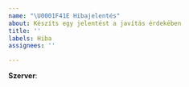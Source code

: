 ```yaml
---
name: "\U0001F41E Hibajelentés"
about: Készíts egy jelentést a javítás érdekében
title: ''
labels: Hiba
assignees: ''

---
```


<!--- Kritikus (nem publikus) hibák jelentése: https://www.oldcrafters.net/kapcsolat/ -->

<!-- Melyik szerveren van a hiba? pl.: Survival -->
**Szerver**:

<!-- Ez alá a sor alá írd le részletesen a hibát. Térj ki arra is, hogyan tudjuk azt reprodukálni. Ha készítettél róla videót vagy képet, csatold bátran. -->

